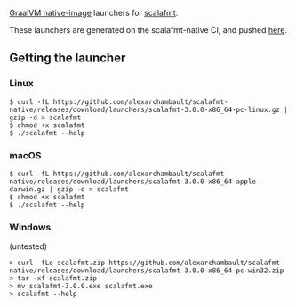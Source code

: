 [GraalVM native-image](https://www.graalvm.org/docs/getting-started/#native-images) launchers for [scalafmt](https://scalameta.org/scalafmt).

These launchers are generated on the scalafmt-native CI, and pushed [here](https://github.com/alexarchambault/scalafmt-native/releases/tag/launchers).

## Getting the launcher

### Linux

```text
$ curl -fL https://github.com/alexarchambault/scalafmt-native/releases/download/launchers/scalafmt-3.0.0-x86_64-pc-linux.gz | gzip -d > scalafmt
$ chmod +x scalafmt
$ ./scalafmt --help
```

### macOS

```text
$ curl -fL https://github.com/alexarchambault/scalafmt-native/releases/download/launchers/scalafmt-3.0.0-x86_64-apple-darwin.gz | gzip -d > scalafmt
$ chmod +x scalafmt
$ ./scalafmt --help
```

### Windows

(untested)

```text
> curl -fLo scalafmt.zip https://github.com/alexarchambault/scalafmt-native/releases/download/launchers/scalafmt-3.0.0-x86_64-pc-win32.zip
> tar -xf scalafmt.zip
> mv scalafmt-3.0.0.exe scalafmt.exe
> scalafmt --help
```
